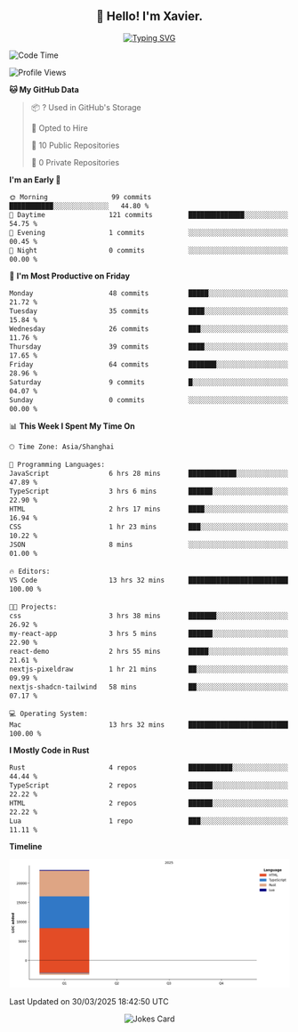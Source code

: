 <h2 align="center">👋 Hello! I'm Xavier.</h2>

<!-- typing svg starts -->
<div align="center">
 <a href="https://git.io/typing-svg"><img src="https://readme-typing-svg.demolab.com?font=Fira+Code&size=16&pause=1000&color=FFFFFFF0&width=435&lines=Fear+is+temporary.+Regret+is+forever." alt="Typing SVG" /></a>
</div>
<!-- typing svg ends -->

<!--START_SECTION:waka-->
![Code Time](http://img.shields.io/badge/Code%20Time-283%20hrs%2047%20mins-blue)

![Profile Views](http://img.shields.io/badge/Profile%20Views-10-blue)

**🐱 My GitHub Data** 

> 📦 ? Used in GitHub's Storage 
 > 
> 💼 Opted to Hire
 > 
> 📜 10 Public Repositories 
 > 
> 🔑 0 Private Repositories 
 > 
**I'm an Early 🐤** 

```text
🌞 Morning                99 commits          ███████████░░░░░░░░░░░░░░   44.80 % 
🌆 Daytime                121 commits         ██████████████░░░░░░░░░░░   54.75 % 
🌃 Evening                1 commits           ░░░░░░░░░░░░░░░░░░░░░░░░░   00.45 % 
🌙 Night                  0 commits           ░░░░░░░░░░░░░░░░░░░░░░░░░   00.00 % 
```
📅 **I'm Most Productive on Friday** 

```text
Monday                   48 commits          █████░░░░░░░░░░░░░░░░░░░░   21.72 % 
Tuesday                  35 commits          ████░░░░░░░░░░░░░░░░░░░░░   15.84 % 
Wednesday                26 commits          ███░░░░░░░░░░░░░░░░░░░░░░   11.76 % 
Thursday                 39 commits          ████░░░░░░░░░░░░░░░░░░░░░   17.65 % 
Friday                   64 commits          ███████░░░░░░░░░░░░░░░░░░   28.96 % 
Saturday                 9 commits           █░░░░░░░░░░░░░░░░░░░░░░░░   04.07 % 
Sunday                   0 commits           ░░░░░░░░░░░░░░░░░░░░░░░░░   00.00 % 
```


📊 **This Week I Spent My Time On** 

```text
🕑︎ Time Zone: Asia/Shanghai

💬 Programming Languages: 
JavaScript               6 hrs 28 mins       ████████████░░░░░░░░░░░░░   47.89 % 
TypeScript               3 hrs 6 mins        ██████░░░░░░░░░░░░░░░░░░░   22.90 % 
HTML                     2 hrs 17 mins       ████░░░░░░░░░░░░░░░░░░░░░   16.94 % 
CSS                      1 hr 23 mins        ███░░░░░░░░░░░░░░░░░░░░░░   10.22 % 
JSON                     8 mins              ░░░░░░░░░░░░░░░░░░░░░░░░░   01.00 % 

🔥 Editors: 
VS Code                  13 hrs 32 mins      █████████████████████████   100.00 % 

🐱‍💻 Projects: 
css                      3 hrs 38 mins       ███████░░░░░░░░░░░░░░░░░░   26.92 % 
my-react-app             3 hrs 5 mins        ██████░░░░░░░░░░░░░░░░░░░   22.90 % 
react-demo               2 hrs 55 mins       █████░░░░░░░░░░░░░░░░░░░░   21.61 % 
nextjs-pixeldraw         1 hr 21 mins        ██░░░░░░░░░░░░░░░░░░░░░░░   09.99 % 
nextjs-shadcn-tailwind   58 mins             ██░░░░░░░░░░░░░░░░░░░░░░░   07.17 % 

💻 Operating System: 
Mac                      13 hrs 32 mins      █████████████████████████   100.00 % 
```

**I Mostly Code in Rust** 

```text
Rust                     4 repos             ███████████░░░░░░░░░░░░░░   44.44 % 
TypeScript               2 repos             ██████░░░░░░░░░░░░░░░░░░░   22.22 % 
HTML                     2 repos             ██████░░░░░░░░░░░░░░░░░░░   22.22 % 
Lua                      1 repo              ███░░░░░░░░░░░░░░░░░░░░░░   11.11 % 
```



**Timeline**

![Lines of Code chart](https://raw.githubusercontent.com/xavier2code/xavier2code/main/assets/bar_graph.png)


 Last Updated on 30/03/2025 18:42:50 UTC
<!--END_SECTION:waka-->

<!-- jokes card -->
<div align="center">
 <img src="https://readme-jokes.vercel.app/api?hideBorder" alt="Jokes Card" />
</div>
